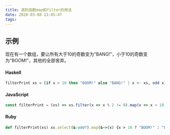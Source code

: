 ```yaml
---
title: 高阶函数map和filter的用法
date: 2020-03-08 13:45:47
tags:
---
```


## 示例

现在有一个数组，要让所有大于10的奇数变为"BANG!"，小于10的奇数变为"BOOM!"，其他的全部舍弃。

<!-- end -->

#### Haskell

```haskell
filterPrint xs = [if x > 10 then "BOOM!" else "BANG!" | x <- xs, odd x]
```

#### JavaScript

```javascript
const filterPrint = (xs) => xs.filter(x => x % 2 != 0).map(x => x < 10 ? "BOOM!" : "BANG!");
```

#### Ruby

```ruby
def filterPrint(xs) xs.select(&:odd?).map(&->(x) {x > 10 ? "BOOM!" : "BING!"}) end
```
